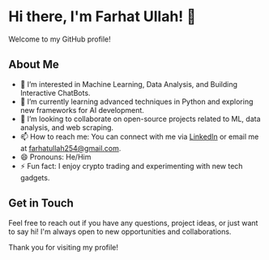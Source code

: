 # Hi there, I'm Farhat Ullah! 👋

Welcome to my GitHub profile!

## About Me

- 👀 I’m interested in Machine Learning, Data Analysis, and Building Interactive ChatBots.
- 🌱 I’m currently learning advanced techniques in Python and exploring new frameworks for AI development.
- 💞️ I’m looking to collaborate on open-source projects related to ML, data analysis, and web scraping.
- 📫 How to reach me: You can connect with me via [LinkedIn](https://www.linkedin.com/in/farhat-ullah/) or email me at farhatullah254@gmail.com.
- 😄 Pronouns: He/Him
- ⚡ Fun fact: I enjoy crypto trading and experimenting with new tech gadgets.

## Get in Touch

Feel free to reach out if you have any questions, project ideas, or just want to say hi! I'm always open to new opportunities and collaborations.

Thank you for visiting my profile!
